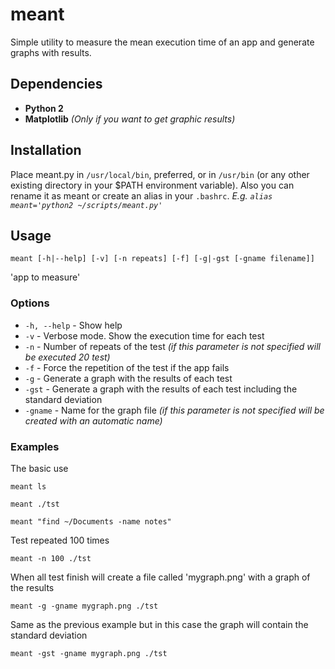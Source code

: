 meant
=====

Simple utility to measure the mean execution time of an app and generate graphs 
with results.


Dependencies
------------
  * **Python 2**
  * **Matplotlib** *(Only if you want to get graphic results)*


Installation
------------
Place meant.py in `/usr/local/bin`, preferred, or in `/usr/bin` (or any other 
existing directory in your $PATH environment variable).
Also you can rename it as meant or create an alias in your `.bashrc`. *E.g. 
`alias meant='python2 ~/scripts/meant.py'`*


Usage
-----

    meant [-h|--help] [-v] [-n repeats] [-f] [-g|-gst [-gname filename]] 
'app to measure'


### Options
  * `-h, --help` - Show help
  * `-v` - Verbose mode. Show the execution time for each test
  * `-n` - Number of repeats of the test *(if this parameter is not specified 
will be executed 20 test)*
  * `-f` - Force the repetition of the test if the app fails
  * `-g` - Generate a graph with the results of each test
  * `-gst` - Generate a graph with the results of each test including the 
standard deviation
  * `-gname` - Name for the graph file *(if this parameter is not specified will
be created with an automatic name)*

### Examples

The basic use

    meant ls

    meant ./tst

    meant "find ~/Documents -name notes"

Test repeated 100 times

    meant -n 100 ./tst

When all test finish will create a file called 'mygraph.png' with a graph of the 
results

    meant -g -gname mygraph.png ./tst

Same as the previous example but in this case the graph will contain the 
standard deviation

    meant -gst -gname mygraph.png ./tst
